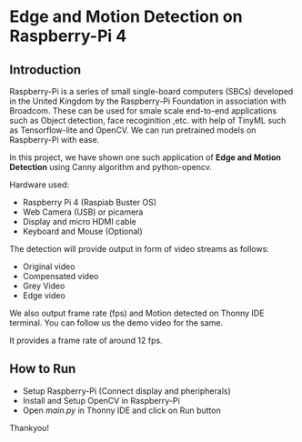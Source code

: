 # Edge and Motion Detection on Raspberry-Pi 4

## Introduction
Raspberry-Pi is a series of small single-board computers (SBCs) developed in the United Kingdom by the Raspberry-Pi Foundation in association with Broadcom. These can be used for smale scale end-to-end applications such as Object detection, face recoginition ,etc. with help of TinyML such as Tensorflow-lite and OpenCV. We can run pretrained models on Raspberry-Pi with ease. 

In this project, we have shown one such application of **Edge and Motion Detection** using Canny algorithm and python-opencv.

Hardware used:
- Raspberry Pi 4 (Raspiab Buster OS)
- Web Camera (USB) or picamera
- Display and micro HDMI cable
- Keyboard and Mouse (Optional)

The detection will provide output in form of video streams as follows:
- Original video
- Compensated video
- Grey Video
- Edge video

We also output frame rate (fps) and Motion detected on Thonny IDE terminal. You can follow us the demo video for the same. 

It provides a frame rate of around 12 fps.

## How to Run
- Setup Raspberry-Pi (Connect display and pheripherals) 
- Install and Setup OpenCV in Raspberry-Pi
- Open _main.py_ in Thonny IDE and click on Run button

Thankyou!

